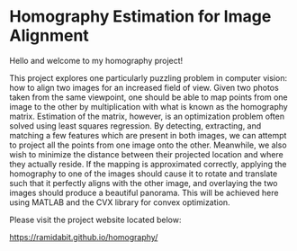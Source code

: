 # Homography Estimation for Image Alignment

Hello and welcome to my homography project!

This project explores one particularly puzzling problem in computer vision: how to align two images for an increased field of view. Given two photos taken from the same viewpoint, one should be able to map points from one image to the other by multiplication with what is known as the homography matrix. Estimation of the matrix, however, is an optimization problem often solved using least squares regression. By detecting, extracting, and matching a few features which are present in both images, we can attempt to project all the points from one image onto the other. Meanwhile, we also wish to minimize the distance between their projected location and where they actually reside. If the mapping is approximated correctly, applying the homography to one of the images should cause it to rotate and translate such that it perfectly aligns with the other image, and overlaying the two images should produce a beautiful panorama. This will be achieved here using MATLAB and the CVX library for convex optimization.


Please visit the project website located below:

https://ramidabit.github.io/homography/
